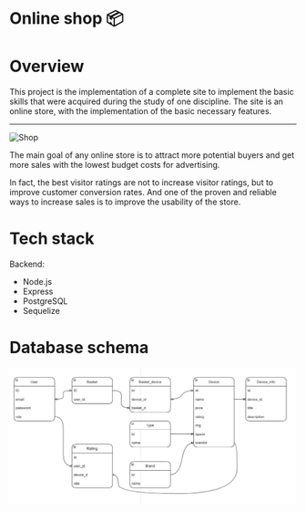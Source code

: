 # Online shop :package:

# Overview
This project is the implementation of a complete site to implement the basic skills that were acquired during the study of one discipline. The site is an online store, with the implementation of the basic necessary features.
***
![Shop](https://play-lh.googleusercontent.com/fHr2pe1B7n_dvrFX3e-P-BFrsiMJ-nPh4_wn4Yj2vwlINS_Lb4CwK8qKGK8upu5to-RK)

The main goal of any online store is to attract more potential buyers and get more sales with the lowest budget costs for advertising.

In fact, the best visitor ratings are not to increase visitor ratings, but to improve customer conversion rates. And one of the proven and reliable ways to increase sales is to improve the usability of the store.

# Tech stack
Backend:
- Node.js
- Express
- PostgreSQL
- Sequelize

# Database schema
![DB](./doc/db_schema.png)

